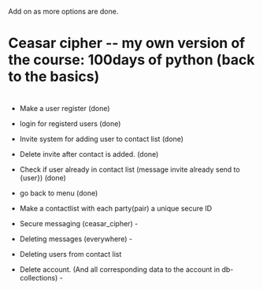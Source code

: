 Add on as more options are done.

#

# Ceasar cipher -- my own version of the course: 100days of python (back to the basics)

#

- Make a user register (done)
- login for registerd users (done)
- Invite system for adding user to contact list (done)
- Delete invite after contact is added. (done)
- Check if user already in contact list (message invite already send to {user}) (done)
- go back to menu (done)
- Make a contactlist with each party(pair) a unique secure ID
- Secure messaging (ceasar_cipher) -

- Deleting messages (everywhere) -
- Deleting users from contact list
- Delete account. (And all corresponding data to the account in db-collections) -
